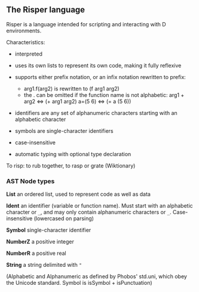 ## The Risper language

Risper is a language intended for scripting and interacting with D environments.

Characteristics:
 - interpreted
 - uses its own lists to represent its own code, making it fully reflexive
 
 - supports either prefix notation, or an infix notation rewritten to prefix:
    - arg1.f(arg2) is rewritten to (f arg1 arg2)
    - the . can be omitted if the function name is not alphabetic:
      arg1 + arg2 <=> (+ arg1 arg2)
      a=(5 6) <=> (= a (5 6))
 
 - identifiers are any set of alphanumeric characters starting with an
   alphabetic character
 - symbols are single-character identifiers
 - case-insensitive
 - automatic typing with optional type declaration


To risp: to rub together, to rasp or grate (Wiktionary)

### AST Node types

**List** an ordered list, used to represent code as well as data

**Ident** an identifier (variable or function name). Must start with an
alphabetic character or `_`, and may only contain alphanumeric characters
or `_`. Case-insensitive (lowercased on parsing)

**Symbol** single-character identifier

**NumberZ** a positive integer

**NumberR** a positive real

**String** a string delimited with `"`

(Alphabetic and Alphanumeric as defined by Phobos' std.uni, which obey the
Unicode standard. Symbol is isSymbol + isPunctuation)